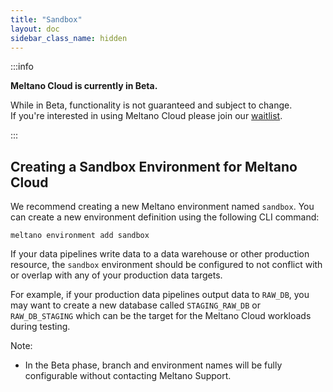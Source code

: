 ```yaml
---
title: "Sandbox"
layout: doc
sidebar_class_name: hidden
---
```


:::info

<p><strong>Meltano Cloud is currently in Beta.</strong></p>
<p>While in Beta, functionality is not guaranteed and subject to change. <br /> If you're interested in using Meltano Cloud please join our <a href="https://meltano.com/cloud/">waitlist</a>.</p>

:::

## Creating a Sandbox Environment for Meltano Cloud

We recommend creating a new Meltano environment named `sandbox`. You can create a new environment definition using the following CLI command:

```console
meltano environment add sandbox
```

If your data pipelines write data to a data warehouse or other production resource, the `sandbox` environment should be configured to not conflict with or overlap with any of your production data targets.

For example, if your production data pipelines output data to `RAW_DB`, you may want to create a new database called `STAGING_RAW_DB` or `RAW_DB_STAGING` which can be the target for the Meltano Cloud workloads during testing.

Note:

- In the Beta phase, branch and environment names will be fully configurable without contacting Meltano Support.
